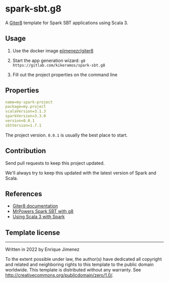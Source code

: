 # spark-sbt.g8

A [Giter8](https://github.com/foundweekends/giter8) template for Spark SBT applications using Scala 3.

## Usage

1. Use the docker image [ejimenezr/giter8](https://hub.docker.com/repository/docker/ejimenezr/giter8)

2. Start the app generation wizard: `g8 https://gitlab.com/kikeramos/spark-sbt.g8`

3. Fill out the project properties on the command line

## Properties

```yaml
name=my-spark-project
package=my.project
scalaVersion=3.1.3
sparkVersion=3.3.0
version=0.0.1
sbtVersion=1.7.1
```
The project version.  `0.0.1` is usually the best place to start.

## Contribution

Send pull requests to keep this project updated.

We'll always try to keep this updated with the latest version of Spark and Scala.


## References
- [Giter8 documentation](http://www.foundweekends.org/giter8/)
- [MrPowers Spark SBT with g8](https://github.com/MrPowers/spark-sbt.g8)
- [Using Scala 3 with Spark](https://www.47deg.com/blog/using-scala-3-with-spark/)

## Template license
----------------
Written in 2022 by Enrique Jimenez 

To the extent possible under law, the author(s) have dedicated all copyright and related
and neighboring rights to this template to the public domain worldwide.
This template is distributed without any warranty. See <http://creativecommons.org/publicdomain/zero/1.0/>.

[g8]: http://www.foundweekends.org/giter8/
